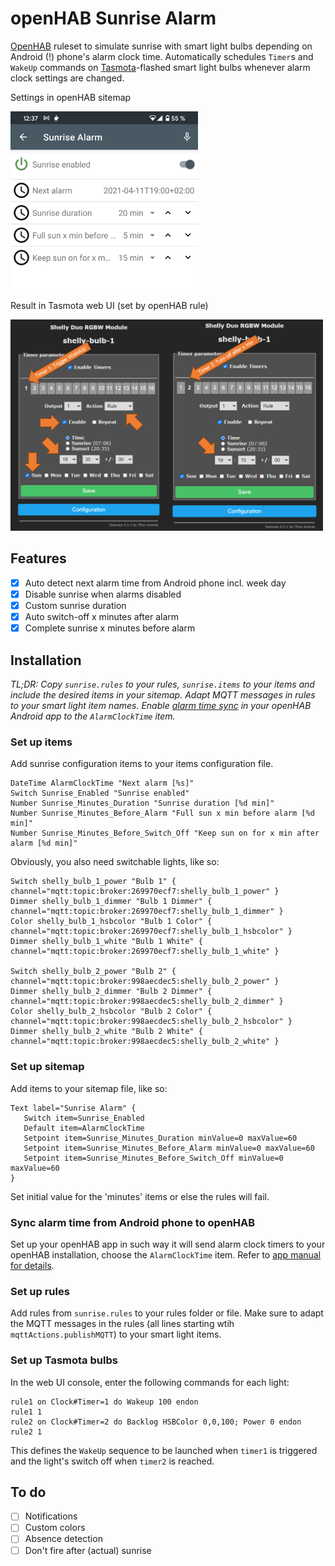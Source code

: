# openHAB Sunrise Alarm
[OpenHAB](https://openhab.org) ruleset to simulate sunrise with smart light bulbs depending on Android (!) phone's alarm clock time. Automatically schedules `Timer`s and `WakeUp` commands on  [Tasmota](https://tasmota.github.io/)-flashed smart light bulbs whenever alarm clock settings are changed.

Settings in openHAB sitemap

<img src="https://github.com/nicolaus-hee/openhab-sunrise-alarm/blob/main/openhab-app-screenshot.png" alt="openHAB Android app screenshot" width="300">

Result in Tasmota web UI (set by openHAB rule)

<img src="https://github.com/nicolaus-hee/openhab-sunrise-alarm/blob/main/tasmota-timers.png" alt="Tasmota timers" width="500">

## Features
- [x] Auto detect next alarm time from Android phone incl. week day
- [x] Disable sunrise when alarms disabled
- [x] Custom sunrise duration
- [x] Auto switch-off x minutes after alarm
- [x] Complete sunrise x minutes before alarm

## Installation
_TL;DR: Copy `sunrise.rules` to your rules, `sunrise.items` to your items and include the desired items in your sitemap. Adapt MQTT messages in rules to your smart light item names. Enable [alarm time sync](https://www.openhab.org/docs/apps/android.html#send-device-information-to-openhab) in your openHAB Android app to the `AlarmClockTime` item._

### Set up items

Add sunrise configuration items to your items configuration file.

```
DateTime AlarmClockTime "Next alarm [%s]"
Switch Sunrise_Enabled "Sunrise enabled"
Number Sunrise_Minutes_Duration "Sunrise duration [%d min]"
Number Sunrise_Minutes_Before_Alarm "Full sun x min before alarm [%d min]"
Number Sunrise_Minutes_Before_Switch_Off "Keep sun on for x min after alarm [%d min]"
````

Obviously, you also need switchable lights, like so:

``` 
Switch shelly_bulb_1_power "Bulb 1" { channel="mqtt:topic:broker:269970ecf7:shelly_bulb_1_power" }
Dimmer shelly_bulb_1_dimmer "Bulb 1 Dimmer" { channel="mqtt:topic:broker:269970ecf7:shelly_bulb_1_dimmer" }
Color shelly_bulb_1_hsbcolor "Bulb 1 Color" { channel="mqtt:topic:broker:269970ecf7:shelly_bulb_1_hsbcolor" }
Dimmer shelly_bulb_1_white "Bulb 1 White" { channel="mqtt:topic:broker:269970ecf7:shelly_bulb_1_white" }

Switch shelly_bulb_2_power "Bulb 2" { channel="mqtt:topic:broker:998aecdec5:shelly_bulb_2_power" }
Dimmer shelly_bulb_2_dimmer "Bulb 2 Dimmer" { channel="mqtt:topic:broker:998aecdec5:shelly_bulb_2_dimmer" }
Color shelly_bulb_2_hsbcolor "Bulb 2 Color" { channel="mqtt:topic:broker:998aecdec5:shelly_bulb_2_hsbcolor" }
Dimmer shelly_bulb_2_white "Bulb 2 White" { channel="mqtt:topic:broker:998aecdec5:shelly_bulb_2_white" } 
```

### Set up sitemap

Add items to your sitemap file, like so:

```
Text label="Sunrise Alarm" {
   Switch item=Sunrise_Enabled
   Default item=AlarmClockTime
   Setpoint item=Sunrise_Minutes_Duration minValue=0 maxValue=60
   Setpoint item=Sunrise_Minutes_Before_Alarm minValue=0 maxValue=60
   Setpoint item=Sunrise_Minutes_Before_Switch_Off minValue=0 maxValue=60
}
```

Set initial value for the 'minutes' items or else the rules will fail.

### Sync alarm time from Android phone to openHAB

Set up your openHAB app in such way it will send alarm clock timers to your openHAB installation, choose the `AlarmClockTime` item. Refer to [app manual for details](https://www.openhab.org/docs/apps/android.html#send-device-information-to-openhab).

### Set up rules

Add rules from `sunrise.rules` to your rules folder or file. Make sure to adapt the MQTT messages in the rules (all lines starting wtih `mqttActions.publishMQTT`) to your smart light items.

### Set up Tasmota bulbs
In the web UI console, enter the following commands for each light:

```
rule1 on Clock#Timer=1 do Wakeup 100 endon
rule1 1
rule2 on Clock#Timer=2 do Backlog HSBColor 0,0,100; Power 0 endon
rule2 1
```

This defines the `WakeUp` sequence to be launched when `timer1` is triggered and the light's switch off when `timer2` is reached.

## To do
- [ ] Notifications
- [ ] Custom colors
- [ ] Absence detection
- [ ] Don't fire after (actual) sunrise

